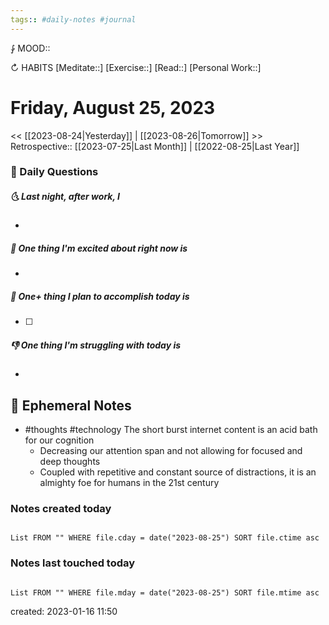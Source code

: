 ```yaml
---
tags:: #daily-notes #journal
---
```


⨑ MOOD::

↻ HABITS
[Meditate::]
[Exercise::]
[Read::]
[Personal Work::]

# Friday, August 25, 2023

\<\< [[2023-08-24|Yesterday]] | [[2023-08-26|Tomorrow]] >>
Retrospective:: [[2023-07-25|Last Month]] | [[2022-08-25|Last Year]]

### 📅 Daily Questions

##### 🌜 Last night, after work, I

-

##### 🙌 One thing I'm excited about right now is

-

##### 🚀 One+ thing I plan to accomplish today is

- [ ]

##### 👎 One thing I'm struggling with today is

-

## 📝 Ephemeral Notes

- #thoughts #technology The short burst internet content is an acid bath for our cognition
	- Decreasing our attention span and not allowing for focused and deep thoughts
	- Coupled with repetitive and constant source of distractions, it is an almighty foe for humans in the 21st century

### Notes created today

```dataview

List FROM "" WHERE file.cday = date("2023-08-25") SORT file.ctime asc

```

### Notes last touched today

```dataview

List FROM "" WHERE file.mday = date("2023-08-25") SORT file.mtime asc

```

created: 2023-01-16 11:50
